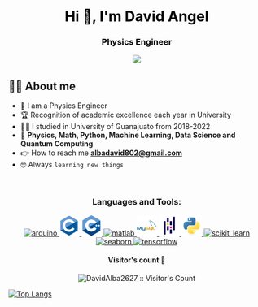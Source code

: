 <h1 align="center" style="color: black;">Hi 👋, I'm David Angel </h1>
<h3 align="center" style="color: black;">Physics Engineer </h3>



<p align="center">
  <a href="https://github.com/DenverCoder1/readme-typing-svg"><img src="https://readme-typing-svg.herokuapp.com?font=Fira+Code&pause=10000&color=F77A3C&width=435&lines=The+five+boxing+wizards+jump+quickly&lines=Physics+Engineer;Academic+Recognition+2018-2022;Physics,+Math,+Programming,+Electronics,+Quantum+Computing...;Machine+Learning+and+Data+Science;albadavid.physics@gmail.com;Always+learning+new+things&center=true&width=800&height=50"></a>
</p>



## :sassy_man:  About me
- :school: I am a Physics Engineer
- :trophy: Recognition of academic excellence each year in University
- :student: I studied in University of Guanajuato from 2018-2022
- :thinking: **Physics, Math, Python, Machine Learning, Data Science and Quantum Computing**
- 👉 How to reach me **albadavid802@gmail.com**
- :nerd_face: Always `learning new things`

<br>

<h3 align="center">Languages and Tools:</h3>
<p align="center"> <a href="https://www.arduino.cc/" target="_blank" rel="noreferrer"> <img src="https://cdn.worldvectorlogo.com/logos/arduino-1.svg" alt="arduino" width="40" height="40"/> </a> <a href="https://www.cprogramming.com/" target="_blank" rel="noreferrer"> <img src="https://raw.githubusercontent.com/devicons/devicon/master/icons/c/c-original.svg" alt="c" width="40" height="40"/> </a> <a href="https://www.w3schools.com/cpp/" target="_blank" rel="noreferrer"> <img src="https://raw.githubusercontent.com/devicons/devicon/master/icons/cplusplus/cplusplus-original.svg" alt="cplusplus" width="40" height="40"/> </a> <a href="https://www.mathworks.com/" target="_blank" rel="noreferrer"> <img src="https://upload.wikimedia.org/wikipedia/commons/2/21/Matlab_Logo.png" alt="matlab" width="40" height="40"/> </a> <a href="https://www.mysql.com/" target="_blank" rel="noreferrer"> <img src="https://raw.githubusercontent.com/devicons/devicon/master/icons/mysql/mysql-original-wordmark.svg" alt="mysql" width="40" height="40"/> </a> <a href="https://pandas.pydata.org/" target="_blank" rel="noreferrer"> <img src="https://raw.githubusercontent.com/devicons/devicon/2ae2a900d2f041da66e950e4d48052658d850630/icons/pandas/pandas-original.svg" alt="pandas" width="40" height="40"/> </a> <a href="https://www.python.org" target="_blank" rel="noreferrer"> <img src="https://raw.githubusercontent.com/devicons/devicon/master/icons/python/python-original.svg" alt="python" width="40" height="40"/> </a> <a href="https://scikit-learn.org/" target="_blank" rel="noreferrer"> <img src="https://upload.wikimedia.org/wikipedia/commons/0/05/Scikit_learn_logo_small.svg" alt="scikit_learn" width="40" height="40"/> </a> <a href="https://seaborn.pydata.org/" target="_blank" rel="noreferrer"> <img src="https://seaborn.pydata.org/_images/logo-mark-lightbg.svg" alt="seaborn" width="40" height="40"/> </a> <a href="https://www.tensorflow.org" target="_blank" rel="noreferrer"> <img src="https://www.vectorlogo.zone/logos/tensorflow/tensorflow-icon.svg" alt="tensorflow" width="40" height="40"/> </a> </p>




<h4 align="center">Visitor's count 👀</h4>
<p align="center"><img src="https://profile-counter.glitch.me/{DavidAlba2627}/count.svg" alt="DavidAlba2627 :: Visitor's Count" /></p>


[![Top Langs](https://github-readme-stats.vercel.app/api/top-langs/?username=DavidAlba2627&layout=compact&hide=HTML)](https://github.com/DavidAlba2627/github-readme-stats)


